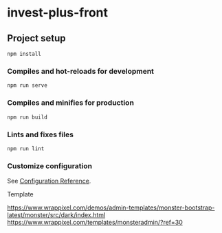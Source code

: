 # invest-plus-front

## Project setup
```
npm install
```

### Compiles and hot-reloads for development
```
npm run serve
```

### Compiles and minifies for production
```
npm run build
```

### Lints and fixes files
```
npm run lint
```

### Customize configuration
See [Configuration Reference](https://cli.vuejs.org/config/).


Template   

https://www.wrappixel.com/demos/admin-templates/monster-bootstrap-latest/monster/src/dark/index.html
https://www.wrappixel.com/templates/monsteradmin/?ref=30
